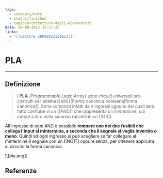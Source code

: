 ```yaml
---
tags:
  - category/note
  - status/finished
  - topic/architettura-degli-elaboratori
date: 30-09-2023 19:57:25
links:
  - "[[Lecture 28092023130653]]"
---
```

# PLA
---
## Definizione
> I **PLA** (_Programmable Logic Array_) sono _circuiti universali_ pre-costruiti per adattarsi alla [[Forma canonica booleana|forma canonica]]. Sono composti infatti da $n$ ingressi ognuno dei quali sarà fatto confluire in un [[AND]] che rappresenta un _mintermine_, cui output a loro volta saranno raccolti in un [[OR]].

All'ingresso di ogni AND è possibile **rompere uno dei due fusibili che collega l'input al mintermine, a seconda che il segnale si voglia invertito o meno**. Quindi ad ogni ingresso si può scegliere se far collegare al mintermine il segnale con un [[NOT]] oppure senza, per ottenere applicata al circuito la forma canonica.

![[pla.png]]

## Referenze